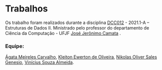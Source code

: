 # Trabalhos 
Os trabalho foram realizados durante a disciplina [DCC012](https://www.ufjf.br/cursocomputacao/sobre-o-curso/curriculos-ativos/grade-curricular/plano-de-ensino/?CodDisciplina=DCC012) - 2021.1-A – Estruturas de Dados II. Ministrado pelo professor do departamento de Ciência da Computação - UFJF [José Jerônimo Camata](https://sites.google.com/ice.ufjf.br/camata/home) .

### Equipe:

[Ágata Meireles Carvalho](https://github.com/agatameireles11),
[Kleiton Ewerton de Oliveira](https://github.com/KleitonEwerton),
[Nikolas Oliver Sales Genesio](https://github.com/nikolasgenesio),
[Vinícius Souza Almeida](https://github.com/viniciusjf10).





